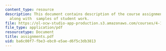 ```yaml
---
content_type: resource
description: This document contains description of the course assignments and exercises
  along with  samples of student work.
file: https://ol-ocw-studio-app-production.s3.amazonaws.com/courses/4-184-architectural-design-workshop-collage-method-and-form-spring-2004/ba6c00f7fbe3ebc0e5aed6f5c3db3813_assignments.pdf
file_type: application/pdf
resourcetype: Document
title: assignments.pdf
uid: ba6c00f7-fbe3-ebc0-e5ae-d6f5c3db3813
---
```


